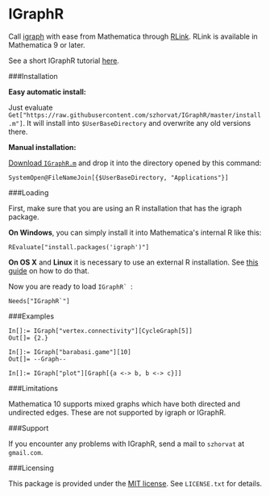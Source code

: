 IGraphR
=======

Call [igraph](http://igraph.org/) with ease from Mathematica through [RLink](http://reference.wolfram.com/mathematica/RLink/guide/RLink.html).  RLink is available in Mathematica 9 or later.

See a short IGraphR tutorial [here](http://www3.nd.edu/~szhorvat/pelican/using-igraph-from-mathematica.html).

###Installation

**Easy automatic install:**

Just evaluate `Get["https://raw.githubusercontent.com/szhorvat/IGraphR/master/install.m"]`.  It will install into `$UserBaseDirectory` and overwrite any old versions there.

**Manual installation:**

[Download `IGraphR.m`](https://raw.githubusercontent.com/szhorvat/IGraphR/master/IGraphR.m) and drop it into the directory opened by this command:

    SystemOpen@FileNameJoin[{$UserBaseDirectory, "Applications"}]
    
###Loading

First, make sure that you are using an R installation that has the igraph package.  

**On Windows**, you can simply install it into Mathematica's internal R like this:

    REvaluate["install.packages('igraph')"]
    
**On OS X** and **Linux** it is necessary to use an external R installation.  See [this guide](http://www.nd.edu/~szhorvat/pelican/setting-up-rlink-for-mathematica.html) on how to do that.

Now you are ready to load ``IGraphR` ``:

    Needs["IGraphR`"]

###Examples

```
In[]:= IGraph["vertex.connectivity"][CycleGraph[5]]
Out[]= {2.}

In[]:= IGraph["barabasi.game"][10]
Out[]= --Graph--

In[]:= IGraph["plot"][Graph[{a <-> b, b <-> c}]]
```

###Limitations

Mathematica 10 supports mixed graphs which have both directed and undirected edges.  These are not supported by igraph or IGraphR.

###Support

If you encounter any problems with IGraphR, send a mail to `szhorvat` at `gmail.com`.

###Licensing

This package is provided under the [MIT license](http://opensource.org/licenses/mit-license.html).  See `LICENSE.txt` for details.
